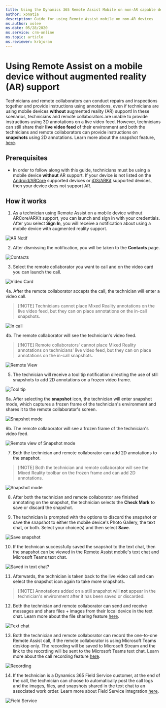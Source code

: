 ```yaml
---
title: Using the Dynamics 365 Remote Assist Mobile on non-AR capable devices 
author: xonatia
description: Guide for using Remote Assist mobile on non-AR devices
ms.author: xolee
ms.date: 05/28/2020
ms.service: crm-online
ms.topic: article
ms.reviewer: krbjoran
---
```

# Using Remote Assist on a mobile device without augmented reality (AR) support

Technicians and remote collaborators can conduct repairs and inspections together and provide instructions using annotations, even if technicians are using mobile devices **without** augmented reality (AR) support! In these scenarios, technicians and remote collaborators are unable to provide instructions using 3D annotations on a live video feed. However, technicians can still share their **live video feed** of their environment and both the technicians and remote collaborators can provide instructions on **snapshots** using 2D annotations. Learn more about the snapshot feature, [here](https://docs.microsoft.com/dynamics365/mixed-reality/remote-assist/mobile-app/annotate-snapshot). 

## Prerequisites 
- In order to follow along with this guide, technicians must be using a mobile device **without** AR support. If your device is not listed on the [Android/ARCore](https://developers.google.com/ar/discover/supported-devices) supported devices or [iOS/ARKit](https://developers.google.com/ar/discover/supported-devices#ios) supported devices, then your device does not support AR. 

## How it works 
1. As a technician using Remote Assist on a mobile device without ARCore/ARKit support, you can launch and sign in with your credentials. After you select **Sign In**, you will receive a notification about using a mobile device with augmented reality support.

![AR Notif](./media/2a.png "AR Notification")

2. After dismissing the notification, you will be taken to the **Contacts** page.

![Contacts](./media/2b.png "Contacts")

3. Select the remote collaborator you want to call and on the video card you can launch the call. 

![Video Card](./media/3a.png "Video Card")

4a. After the remote collaborator accepts the call, the technician will enter a video call. 
> [!NOTE]	Technicians cannot place Mixed Reality annotations on the live video feed, but they can on place annotations on the in-call snapshots.

![In call](./media/01.05-call-nonar.png "In call")

4b. The remote collaborator will see the technician's video feed. 
> [!NOTE]	Remote collaborators' cannot place Mixed Reality annotations on technicians' live video feed, but they can on place annotations on the in-call snapshots.

![Remote View](./media/3c-expert.png "Remote expert view in call")

5. The technician will receive a tool tip notification directing the use of still snapshots to add 2D annotations on a frozen video frame. 

![Tool tip](./media/01.05-call-nonar-1.png "Tool tip")

6a. After selecting the **snapshot** icon, the technician will enter snapshot mode, which captures a frozen frame of the technician's environment and shares it to the remote collaborator's screen. 

![Snapshot mode](./media/01.04-call-snapshot-preanno.png "Snapshot mode")

6b. The remote collaborator will see a frozen frame of the technician's video feed. 

![Remote view of Snapshot mode](./media/5-expert.png "Remote collab view of Snapshot mode")

7. Both the technician and remote collaborator can add 2D annotations to the snapshot. 
> [!NOTE]	Both the technician and remote collaborator will see the Mixed Reality toolbar on the frozen frame and can add 2D annotations.

![Snapshot mode](./media/01.03-call-snapshot-postanno.png "Snapshot mode")

8. After both the technician and remote collaborator are finished annotating on the snapshot, the technician selects the **Check Mark** to save or discard the snapshot.

9. The technician is prompted with the options to discard the snapshot or save the snapshot to either the mobile device's Photo Gallery, the text chat, or both. Select your choice(s) and then select **Save**.

![Save snapshot](./media/7a.png "Save snapshot")

10. If the technican successfully saved the snapshot to the text chat, then the snapshot can be viewed in the Remote Assist mobile's text chat and Microsoft Teams text chat.

![Saved in text chat?](./media/06.20-chat-image-portrait.png "Save successful?")

11. Afterwards, the technician is taken back to the live video call and can select the snapshot icon again to take more snapshots.
> [!NOTE] Annotations added on a still snapshot will **not** appear in the technician's environment after it has been saved or discarded.

12. Both the technician and remote collaborator can send and receive messages and share files + images from their local device in the text chat. Learn more about the file sharing feature [here](https://docs.microsoft.com/dynamics365/mixed-reality/remote-assist/mobile-app/file-sharing).

![Text chat](./media/06.21-chat-doc.png "Text chat")

13. Both the technician and remote collaborator can record the one-to-one Remote Assist call, if the remote collaborator is using Microsoft Teams desktop only. The recording will be saved to Microsoft Stream and the link to the reocrding will be sent to the Microsoft Teams text chat. Learn more about the call recording feature [here](https://docs.microsoft.com/dynamics365/mixed-reality/remote-assist/mobile-app/call-recording).

![Recording](./media/11b.png "Recording")

14. If the technician is a Dynamics 365 Field Service customer, at the end of the call, the technician can choose to automatically post the call logs and the images, files, and snapshots shared in the text chat to an associated work order. Learn more about Field Service integration [here](https://docs.microsoft.com/dynamics365/mixed-reality/remote-assist/mobile-app/fs-integration).

![Field Service](./media/12.png "Field Service")
